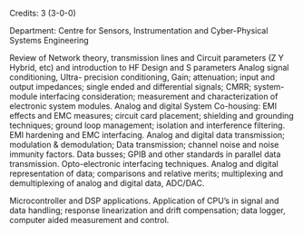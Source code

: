 Credits: 3 (3-0-0)

Department: Centre for Sensors, Instrumentation and Cyber-Physical Systems Engineering

Review of Network theory, transmission lines and Circuit parameters (Z Y Hybrid, etc) and introduction to HF Design and S parameters Analog signal conditioning, Ultra- precision conditioning, Gain; attenuation; input and output impedances; single ended and differential signals; CMRR; system-module interfacing consideration; measurement and characterization of electronic system modules. Analog and digital System Co-housing: EMI effects and EMC measures; circuit card placement; shielding and grounding techniques; ground loop management; isolation and interference filtering. EMI hardening and EMC interfacing. Analog and digital data transmission; modulation & demodulation; Data transmission; channel noise and noise immunity factors. Data busses; GPIB and other standards in parallel data transmission. Opto-electronic interfacing techniques. Analog and digital representation of data; comparisons and relative merits; multiplexing and demultiplexing of analog and digital data, ADC/DAC.

Microcontroller and DSP applications. Application of CPU’s in signal and data handling; response linearization and drift compensation; data logger, computer aided measurement and control.